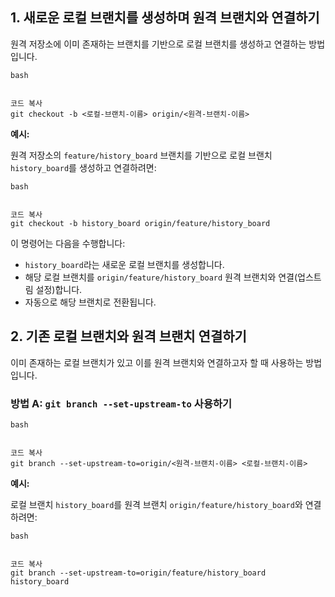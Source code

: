 ## 1. **새로운 로컬 브랜치를 생성하며 원격 브랜치와 연결하기**

원격 저장소에 이미 존재하는 브랜치를 기반으로 로컬 브랜치를 생성하고 연결하는 방법입니다.

```
bash


코드 복사
git checkout -b <로컬-브랜치-이름> origin/<원격-브랜치-이름>
```

**예시:**

원격 저장소의 `feature/history_board` 브랜치를 기반으로 로컬 브랜치 `history_board`를 생성하고 연결하려면:

```
bash


코드 복사
git checkout -b history_board origin/feature/history_board
```

이 명령어는 다음을 수행합니다:

- `history_board`라는 새로운 로컬 브랜치를 생성합니다.
- 해당 로컬 브랜치를 `origin/feature/history_board` 원격 브랜치와 연결(업스트림 설정)합니다.
- 자동으로 해당 브랜치로 전환됩니다.

## 2. **기존 로컬 브랜치와 원격 브랜치 연결하기**

이미 존재하는 로컬 브랜치가 있고 이를 원격 브랜치와 연결하고자 할 때 사용하는 방법입니다.

### **방법 A: `git branch --set-upstream-to` 사용하기**

```
bash


코드 복사
git branch --set-upstream-to=origin/<원격-브랜치-이름> <로컬-브랜치-이름>
```

**예시:**

로컬 브랜치 `history_board`를 원격 브랜치 `origin/feature/history_board`와 연결하려면:

```
bash


코드 복사
git branch --set-upstream-to=origin/feature/history_board history_board
```
